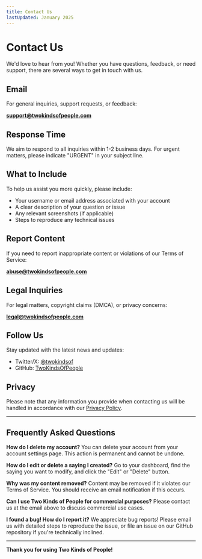```yaml
---
title: Contact Us
lastUpdated: January 2025
---
```


# Contact Us

We'd love to hear from you! Whether you have questions, feedback, or need support, there are several ways to get in touch with us.

## Email

For general inquiries, support requests, or feedback:

**[support@twokindsofpeople.com](mailto:support@twokindsofpeople.com)**

## Response Time

We aim to respond to all inquiries within 1-2 business days. For urgent matters, please indicate "URGENT" in your subject line.

## What to Include

To help us assist you more quickly, please include:

- Your username or email address associated with your account
- A clear description of your question or issue
- Any relevant screenshots (if applicable)
- Steps to reproduce any technical issues

## Report Content

If you need to report inappropriate content or violations of our Terms of Service:

**[abuse@twokindsofpeople.com](mailto:abuse@twokindsofpeople.com)**

## Legal Inquiries

For legal matters, copyright claims (DMCA), or privacy concerns:

**[legal@twokindsofpeople.com](mailto:legal@twokindsofpeople.com)**

## Follow Us

Stay updated with the latest news and updates:

- Twitter/X: [@twokindsof](https://twitter.com/twokindsof)
- GitHub: [TwoKindsOfPeople](https://github.com/TwoKindsOfPeople)

## Privacy

Please note that any information you provide when contacting us will be handled in accordance with our [Privacy Policy](/privacy).

---

## Frequently Asked Questions

**How do I delete my account?**
You can delete your account from your account settings page. This action is permanent and cannot be undone.

**How do I edit or delete a saying I created?**
Go to your dashboard, find the saying you want to modify, and click the "Edit" or "Delete" button.

**Why was my content removed?**
Content may be removed if it violates our Terms of Service. You should receive an email notification if this occurs.

**Can I use Two Kinds of People for commercial purposes?**
Please contact us at the email above to discuss commercial use cases.

**I found a bug! How do I report it?**
We appreciate bug reports! Please email us with detailed steps to reproduce the issue, or file an issue on our GitHub repository if you're technically inclined.

---

**Thank you for using Two Kinds of People!**
